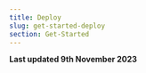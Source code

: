 ```yaml
---
title: Deploy
slug: get-started-deploy
section: Get-Started
---
```


**Last updated 9th November 2023**

